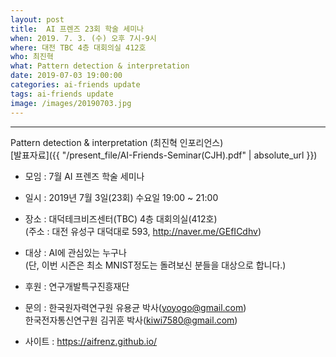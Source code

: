 ```yaml
---
layout: post
title:  AI 프렌즈 23회 학술 세미나
when: 2019. 7. 3. (수) 오후 7시-9시
where: 대전 TBC 4층 대회의실 412호
who: 최진혁
what: Pattern detection & interpretation
date: 2019-07-03 19:00:00
categories: ai-friends update
tags: ai-friends update
image: /images/20190703.jpg
---
```

***  
Pattern detection & interpretation (최진혁 인포리언스)  
[발표자료]({{ "/present_file/AI-Friends-Seminar(CJH).pdf" | absolute_url }})  



- 모임 : 7월 AI 프렌즈 학술 세미나  
- 일시 : 2019년 7월 3일(23회) 수요일 19:00 ~ 21:00  
- 장소 : 대덕테크비즈센터(TBC) 4층 대회의실(412호)  
             (주소 : 대전 유성구 대덕대로 593, http://naver.me/GEfICdhv)  
- 대상 : AI에 관심있는 누구나  
             (단, 이번 시즌은 최소 MNIST정도는 돌려보신 분들을 대상으로 합니다.)  



- 후원 : 연구개발특구진흥재단  
- 문의 : 한국원자력연구원 유용균 박사(yoyogo@gmail.com)  
             한국전자통신연구원 김귀훈 박사(kiwi7580@gmail.com)  
- 사이트 : https://aifrenz.github.io/ 
